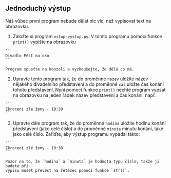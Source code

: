 ## Jednoduchý výstup  

Náš vůbec první program nebude dělat nic víc, než vypisovat text na obrazovku.

  1. Založte si program `vstup-vystup.py`. V tomto programu pomocí funkce `print()` vypište na obrazovku
    
    ```
    Divadlo Pěst na oko
    ```

    Program spusťte na konzoli a vyzkoušejte, že dělá co má.

  2. Upravte tento program tak, že do proměnné `nazev` uložíte název nějakého divadelního představení a do proměnné `cas` uložte čas konání tohoto představení. Nyní pomocí funkce `print()` nechte program vypsat na obrazovku na jeden řádek název představení a čas konání, např.  
   
    ```
    Zkrocení zlé ženy - 19:30
    ```

  3. Upravte dále program tak, že do proměnné `hodina` uložíte hodinu konání představení (jako celé číslo) a do proměnné `minuta` minutu konání, také jako celé číslo. Zařiďte, aby výstup programu vypadal takto:
   
    ```
    Zkrocení zlé ženy - 19:30
    ```

    Pozor na to, že `hodina` a `minuta` je hodnota typu číslo, takže ji budete při
    výpisu muset převést na řetězec pomocí funkce `str()`.
